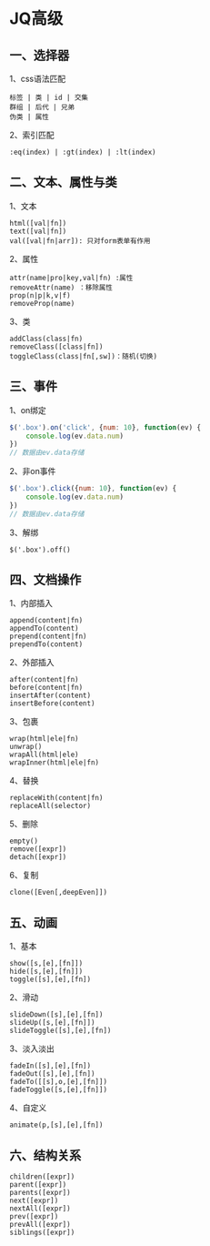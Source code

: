 # JQ高级

## 一、选择器

1、css语法匹配

```
标签 | 类 | id | 交集
群组 | 后代 | 兄弟
伪类 | 属性
```

2、索引匹配

```
:eq(index) | :gt(index) | :lt(index)
```

## 二、文本、属性与类

1、文本

```
html([val|fn])
text([val|fn])
val([val|fn|arr]): 只对form表单有作用
```

2、属性

```
attr(name|pro|key,val|fn) :属性
removeAttr(name) ：移除属性
prop(n|p|k,v|f)
removeProp(name)
```

3、类

```
addClass(class|fn)
removeClass([class|fn])
toggleClass(class|fn[,sw])：随机(切换)
```

## 三、事件

1、on绑定

```js
$('.box').on('click', {num: 10}, function(ev) {
    console.log(ev.data.num)
})
// 数据由ev.data存储
```

2、非on事件

```js
$('.box').click({num: 10}, function(ev) {
    console.log(ev.data.num)
})
// 数据由ev.data存储
```

3、解绑

```
$('.box').off()
```

## 四、文档操作

1、内部插入

```
append(content|fn)
appendTo(content)
prepend(content|fn)
prependTo(content)
```

2、外部插入

```
after(content|fn)
before(content|fn)
insertAfter(content)
insertBefore(content)
```

3、包裹

```
wrap(html|ele|fn)
unwrap()
wrapAll(html|ele)
wrapInner(html|ele|fn)
```

4、替换

```
replaceWith(content|fn)
replaceAll(selector)
```

5、删除

```
empty()
remove([expr])
detach([expr])
```

6、复制

```
clone([Even[,deepEven]])
```

## 五、动画

1、基本

```
show([s,[e],[fn]])
hide([s,[e],[fn]])
toggle([s],[e],[fn])
```

2、滑动

```
slideDown([s],[e],[fn])
slideUp([s,[e],[fn]])
slideToggle([s],[e],[fn])
```

3、淡入淡出

```
fadeIn([s],[e],[fn])
fadeOut([s],[e],[fn])
fadeTo([[s],o,[e],[fn]])
fadeToggle([s,[e],[fn]])
```

4、自定义

```
animate(p,[s],[e],[fn])
```

## 六、结构关系

```
children([expr])
parent([expr])
parents([expr])
next([expr])
nextAll([expr])
prev([expr])
prevAll([expr])
siblings([expr])
```

​                                                                                                                                